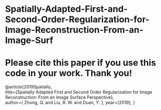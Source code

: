 # Spatially-Adapted-First-and-Second-Order-Regularization-for-Image-Reconstruction-From-an-Image-Surf
Please cite this paper if you use this code in your work. Thank you! 
=============================================================
@article{2019Spatially,   
title={Spatially Adapted First and Second Order Regularization for Image Reconstruction: From an Image Surface Perspective},   
author={ Zhong, Q.  and  Liu, R. W.  and  Duan, Y. }, 
year={2019}, }

